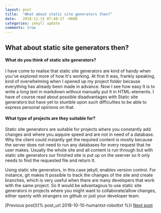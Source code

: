 ```yaml
---
layout: post
title:  "What about static site generators then?"
date:   2018-11-15 07:48:17 -0600
categories: jekyll update
comments: true
---
```


## What about static site generators then?

#### What do you think of static site generators?
I have come to realise that static site generators are kind of handy when you've explored more of how It's working. At first It was, frankly speaking, kind of overwhelming when I opened up my project folder because everything has already been made in advance. Now I see how easy It is to write a long text in markdown without manually put It in HTML-elements. I have of course read about possible disadvantages with Static site generators but have yet to stumble upon such difficulties to be able to express personal opinions on that.

#### What type of projects are they suitable for?
Static site generators are suitable for projects where you constantly add changes and where you aqquire speed and are not in need of a database. Why the client could instantly get the required content is mostly because the server does not need to run any databases for every request that he user makes. Usually the whole site and all content is run through but with static site generators our finished site is put up on the seerver so It only needs to find the requested file and return It. 

Using static site generators, in this case jekyll, enables version control. For instance, git makes It possible to track the changes of the site and create branches, which is very useful when there are many developers that work with the same project. So It would be advantagous to use static site generators in projects where you might want to collaborate/allow changes, either openly with strangers on github or just your developer team.

[Previous post]({% post_url 2018-10-10-humantxt-robottxt %})
<a href="http://localhost:4000/jekyll/update/2018/11/16/comment-and-open-graph.html" class="next">Next post</a>
